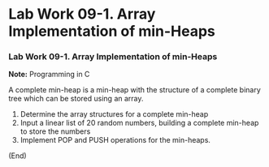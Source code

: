 # Lab Work 09-1. Array Implementation of min-Heaps

### Lab Work 09-1. Array Implementation of min-Heaps

**Note:** Programming in C

A complete min-heap is a min-heap with the structure of a complete binary tree which can be stored using an array.

1. Determine the array structures for a complete min-heap
2. Input a linear list of 20 random numbers, building a complete min-heap to store the numbers
3. Implement POP and PUSH operations for the min-heaps.

(End)